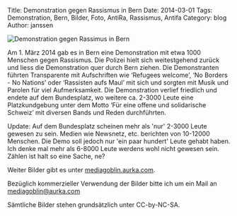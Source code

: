 Title: Demonstration gegen Rassismus in Bern
Date: 2014-03-01
Tags: Demonstration, Bern, Bilder, Foto, AntiRa, Rassismus, Antifa 
Category: blog 
Author: janssen

![Demonstration gegen Rassimus in Bern](http://aurka.com/pictures/header_antirabern.jpg)

Am 1. März 2014 gab es in Bern eine Demonstration mit etwa 1000 Menschen gegen Rassismus. Die Polizei hielt sich weitestgehend zurück und liess die Demonstration quer durch Bern ziehen. Die Demonstranten führten Transparente mit Aufschriften wie ‘Refugees welcome’, ‘No Borders - No Nations’ oder ‘Rassisten aufs Maul’ mit sich und sorgten mit Musik und Parolen für viel Aufmerksamkeit. Die Demonstration verlief friedlich und endete auf dem Bundesplatz, wo weitere ca. 2-3000 Leute eine Platzkundgebung unter dem Motto ‘Für eine offene und solidarische Schweiz’ mit diversen Bands und Reden durchführten.

Update: Auf dem Bundesplatz scheinen mehr als 'nur' 2-3000 Leute gewesen zu sein. Medien wie Newsnetz, etc. berichten von 10-12000 Menschen. Die Demo soll jedoch nur 'ein paar hundert' Leute gehabt haben. Ich denke mal mehr als 6-8000 Leute werdens wohl nicht gewesen sein. Zählen ist halt so eine Sache, ne?


Weiter Bilder gibt es unter [mediagoblin.aurka.com](http://mediagoblin.aurka.com/mediagoblin/mg.fcgi/u/janssen/collection/01-03-2014-demonstration-gegen-rassismus-in-bern/).

Bezüglich kommerzieller Verwendung der Bilder bitte ich um ein Mail an mediagoblin@aurka.com

Sämtliche Bilder stehen grundsätzlich unter CC-by-NC-SA.

